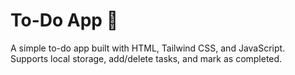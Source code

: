 # To-Do App 📝

A simple to-do app built with HTML, Tailwind CSS, and JavaScript.  
Supports local storage, add/delete tasks, and mark as completed.
